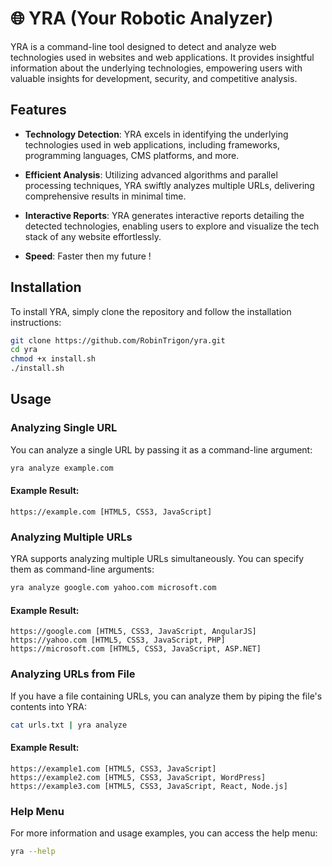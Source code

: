 
# 🌐 YRA (Your Robotic Analyzer)

YRA is a command-line tool designed to detect and analyze web technologies used in websites and web applications. It provides insightful information about the underlying technologies, empowering users with valuable insights for development, security, and competitive analysis.



## Features

- **Technology Detection**: YRA excels in identifying the underlying technologies used in web applications, including frameworks, programming languages, CMS platforms, and more.

- **Efficient Analysis**: Utilizing advanced algorithms and parallel processing techniques, YRA swiftly analyzes multiple URLs, delivering comprehensive results in minimal time.

- **Interactive Reports**: YRA generates interactive reports detailing the detected technologies, enabling users to explore and visualize the tech stack of any website effortlessly.
  
- **Speed**: Faster then my future !

## Installation

To install YRA, simply clone the repository and follow the installation instructions:

```bash
git clone https://github.com/RobinTrigon/yra.git
cd yra
chmod +x install.sh
./install.sh
```

## Usage

### Analyzing Single URL

You can analyze a single URL by passing it as a command-line argument:

```bash
yra analyze example.com
```

#### Example Result:
```
https://example.com [HTML5, CSS3, JavaScript]
```

### Analyzing Multiple URLs

YRA supports analyzing multiple URLs simultaneously. You can specify them as command-line arguments:

```bash
yra analyze google.com yahoo.com microsoft.com
```

#### Example Result:
```
https://google.com [HTML5, CSS3, JavaScript, AngularJS]
https://yahoo.com [HTML5, CSS3, JavaScript, PHP]
https://microsoft.com [HTML5, CSS3, JavaScript, ASP.NET]
```

### Analyzing URLs from File

If you have a file containing URLs, you can analyze them by piping the file's contents into YRA:

```bash
cat urls.txt | yra analyze
```

#### Example Result:
```
https://example1.com [HTML5, CSS3, JavaScript]
https://example2.com [HTML5, CSS3, JavaScript, WordPress]
https://example3.com [HTML5, CSS3, JavaScript, React, Node.js]
```

### Help Menu

For more information and usage examples, you can access the help menu:

```bash
yra --help
```

